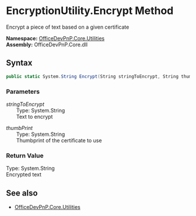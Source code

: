 # EncryptionUtility.Encrypt Method  
Encrypt a piece of text based on a given certificate  

**Namespace:** [OfficeDevPnP.Core.Utilities](OfficeDevPnP.Core.Utilities.md)  
**Assembly:** OfficeDevPnP.Core.dll  
## Syntax
```C#
public static System.String Encrypt(String stringToEncrypt, String thumbPrint)
```
### Parameters
*stringToEncrypt*  
&emsp;&emsp;Type: System.String  
&emsp;&emsp;Text to encrypt  
  
*thumbPrint*  
&emsp;&emsp;Type: System.String  
&emsp;&emsp;Thumbprint of the certificate to use  
  
### Return Value
Type: System.String  
Encrypted text

## See also
- [OfficeDevPnP.Core.Utilities](OfficeDevPnP.Core.Utilities.md)
